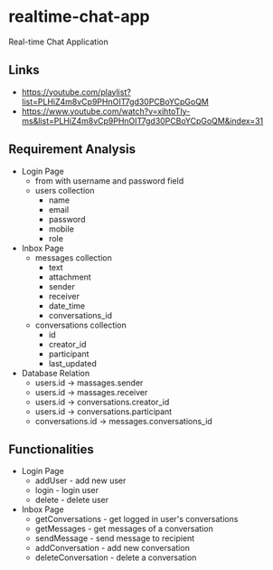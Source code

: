 # realtime-chat-app

Real-time Chat Application

## Links

- https://youtube.com/playlist?list=PLHiZ4m8vCp9PHnOIT7gd30PCBoYCpGoQM
- https://www.youtube.com/watch?v=xihtoTIy-ms&list=PLHiZ4m8vCp9PHnOIT7gd30PCBoYCpGoQM&index=31

## Requirement Analysis

- Login Page
  - from with username and password field
  - users collection
    - name
    - email
    - password
    - mobile
    - role
- Inbox Page
  - messages collection
    - text
    - attachment
    - sender
    - receiver
    - date_time
    - conversations_id
  - conversations collection
    - id
    - creator_id
    - participant
    - last_updated
- Database Relation
  - users.id -> massages.sender
  - users.id -> massages.receiver
  - users.id -> conversations.creator_id
  - users.id -> conversations.participant
  - conversations.id -> messages.conversations_id

## Functionalities

- Login Page
  - addUser - add new user
  - login - login user
  - delete - delete user
- Inbox Page
  - getConversations - get logged in user's conversations
  - getMessages - get messages of a conversation
  - sendMessage - send message to recipient
  - addConversation - add new conversation
  - deleteConversation - delete a conversation
